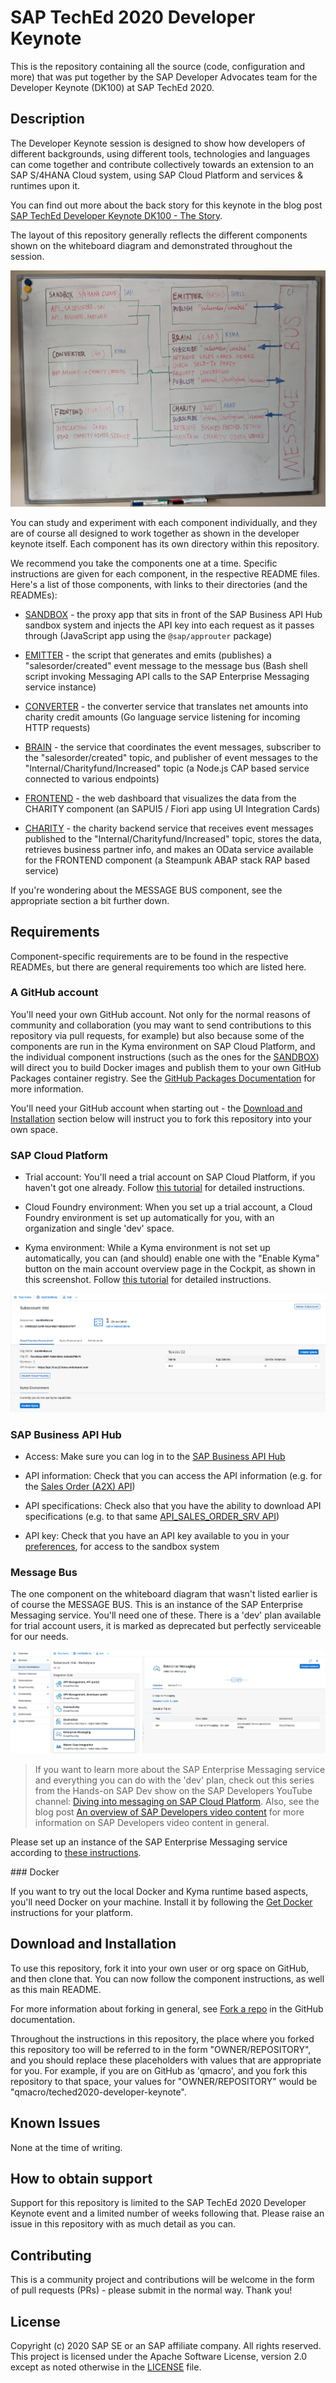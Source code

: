 # SAP TechEd 2020 Developer Keynote

This is the repository containing all the source (code, configuration and more) that was put together by the SAP Developer Advocates team for the Developer Keynote (DK100) at SAP TechEd 2020.

## Description

The Developer Keynote session is designed to show how developers of different backgrounds, using different tools, technologies and languages can come together and contribute collectively towards an extension to an SAP S/4HANA Cloud system, using SAP Cloud Platform and services & runtimes upon it.

You can find out more about the back story for this keynote in the blog post [SAP TechEd Developer Keynote DK100 - The Story](https://blogs.sap.com/2020/11/19/sap-teched-developer-keynote-dk100-the-story/).

The layout of this repository generally reflects the different components shown on the whiteboard diagram and demonstrated throughout the session.

![Whiteboard diagram](images/whiteboard.jpg)

You can study and experiment with each component individually, and they are of course all designed to work together as shown in the developer keynote itself. Each component has its own directory within this repository.

We recommend you take the components one at a time. Specific instructions are given for each component, in the respective README files. Here's a list of those components, with links to their directories (and the READMEs):

- [SANDBOX](s4hana/sandbox/) - the proxy app that sits in front of the SAP Business API Hub sandbox system and injects the API key into each request as it passes through (JavaScript app using the `@sap/approuter` package)

- [EMITTER](s4hana/event/) - the script that generates and emits (publishes) a "salesorder/created" event message to the message bus (Bash shell script invoking Messaging API calls to the SAP Enterprise Messaging service instance)

- [CONVERTER](kyma/) - the converter service that translates net amounts into charity credit amounts (Go language service listening for incoming HTTP requests)

- [BRAIN](cap/brain/) - the service that coordinates the event messages, subscriber to the "salesorder/created" topic, and publisher of event messages to the "Internal/Charityfund/Increased" topic (a Node.js CAP based service connected to various endpoints)

- [FRONTEND](ui/) - the web dashboard that visualizes the data from the CHARITY component (an SAPUI5 / Fiori app using UI Integration Cards)

- [CHARITY](abap/src/) - the charity backend service that receives event messages published to the "Internal/Charityfund/Increased" topic, stores the data, retrieves business partner info, and makes an OData service available for the FRONTEND component (a Steampunk ABAP stack RAP based service)

If you're wondering about the MESSAGE BUS component, see the appropriate section a bit further down.

## Requirements

Component-specific requirements are to be found in the respective READMEs, but there are general requirements too which are listed here.

### A GitHub account

You'll need your own GitHub account. Not only for the normal reasons of community and collaboration (you may want to send contributions to this repository via pull requests, for example) but also because some of the components are run in the Kyma environment on SAP Cloud Platform, and the individual component instructions (such as the ones for the [SANDBOX](s4hana/sandbox/)) will direct you to build Docker images and publish them to your own GitHub Packages container registry. See the [GitHub Packages Documentation](https://docs.github.com/en/free-pro-team@latest/packages) for more information.

You'll need your GitHub account when starting out - the [Download and Installation](#download-and-installation) section below will instruct you to fork this repository into your own space.

### SAP Cloud Platform

- Trial account: You'll need a trial account on SAP Cloud Platform, if you haven't got one already. Follow [this tutorial](https://developers.sap.com/tutorials/hcp-create-trial-account.html) for detailed instructions.

- Cloud Foundry environment: When you set up a trial account, a Cloud Foundry environment is set up automatically for you, with an organization and single 'dev' space.

- Kyma environment: While a Kyma environment is not set up automatically, you can (and should) enable one with the "Enable Kyma" button on the main account overview page in the Cockpit, as shown in this screenshot. Follow [this tutorial](https://developers.sap.com/tutorials/cp-kyma-getting-started.html) for detailed instructions.

![Enable Kyma button](images/enable-kyma.png)

### SAP Business API Hub

- Access: Make sure you can log in to the [SAP Business API Hub](https://api.sap.com)

- API information: Check that you can access the API information (e.g. for the [Sales Order (A2X) API](https://api.sap.com/api/API_SALES_ORDER_SRV/resource))

- API specifications: Check also that you have the ability to download API specifications (e.g. to that same [API_SALES_ORDER_SRV API](https://api.sap.com/api/API_SALES_ORDER_SRV/overview))

- API key: Check that you have an API key available to you in your [preferences](https://api.sap.com/preferences), for access to the sandbox system


### Message Bus

The one component on the whiteboard diagram that wasn't listed earlier is of course the MESSAGE BUS. This is an instance of the SAP Enterprise Messaging service. You'll need one of these. There is a 'dev' plan available for trial account users, it is marked as deprecated but perfectly serviceable for our needs.

![SAP Enterprise Messaging dev plan](images/messaging-dev-plan.png)

> If you want to learn more about the SAP Enterprise Messaging service and everything you can do with the 'dev' plan, check out this series from the Hands-on SAP Dev show on the SAP Developers YouTube channel: [Diving into messaging on SAP Cloud Platform](https://www.youtube.com/playlist?list=PL6RpkC85SLQCf--P9o7DtfjEcucimapUf). Also, see the blog post [An overview of SAP Developers video content](https://blogs.sap.com/2020/11/09/an-overview-of-sap-developers-video-content/) for more information on SAP Developers video content in general.

Please set up an instance of the SAP Enterprise Messaging service according to [these instructions](messaging-setup.md).

### Docker

If you want to try out the local Docker and Kyma runtime based aspects, you'll need Docker on your machine. Install it by following the [Get Docker](https://docs.docker.com/get-docker/) instructions for your platform.


## Download and Installation

To use this repository, fork it into your own user or org space on GitHub, and then clone that. You can now follow the component instructions, as well as this main README.

For more information about forking in general, see [Fork a repo](https://docs.github.com/en/free-pro-team@latest/github/getting-started-with-github/fork-a-repo) in the GitHub documentation.

Throughout the instructions in this repository, the place where you forked this repository too will be referred to in the form "OWNER/REPOSITORY", and you should replace these placeholders with values that are appropriate for you. For example, if you are on GitHub as 'qmacro', and you fork this repository to that space, your values for "OWNER/REPOSITORY" would be "qmacro/teched2020-developer-keynote".

## Known Issues

None at the time of writing.

## How to obtain support

Support for this repository is limited to the SAP TechEd 2020 Developer Keynote event and a limited number of weeks following that. Please raise an issue in this repository with as much detail as you can.

## Contributing

This is a community project and contributions will be welcome in the form of pull requests (PRs) - please submit in the normal way. Thank you!

## License

Copyright (c) 2020 SAP SE or an SAP affiliate company. All rights reserved. This project is licensed under the Apache Software License, version 2.0 except as noted otherwise in the [LICENSE](LICENSES/Apache-2.0.txt) file.
